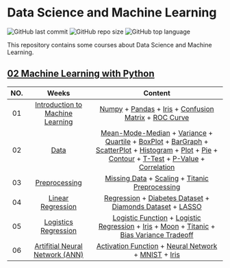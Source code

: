 # Data Science and Machine Learning

![GitHub last commit](https://img.shields.io/github/last-commit/Yousefess/DataScience2023)
![GitHub repo size](https://img.shields.io/github/repo-size/Yousefess/DataScience2023)
![GitHub top language](https://img.shields.io/github/languages/top/Yousefess/DataScience2023)

This repository contains some courses about Data Science and Machine Learning.

## [02 Machine Learning with Python](https://github.com/Yousefess/DataScience2023/tree/main/01%20Machine%20Learning%20with%20Python)

| NO. | Weeks | Content |
| :---: | :-----: | :-------: |
| 01 | [Introduction to Machine Learning](https://github.com/Yousefess/DataScience2023/tree/main/01%20Machine%20Learning%20with%20Python/Week%2001) | [Numpy](https://github.com/Yousefess/DataScience2023/blob/main/01%20Machine%20Learning%20with%20Python/Week%2001/01%20Numpy.ipynb) + [Pandas](https://github.com/Yousefess/DataScience2023/blob/main/01%20Machine%20Learning%20with%20Python/Week%2001/02%20Pandas.ipynb) + [Iris](https://github.com/Yousefess/DataScience2023/blob/main/01%20Machine%20Learning%20with%20Python/Week%2001/03%20Iris.ipynb) + [Confusion Matrix](https://github.com/Yousefess/DataScience2023/blob/main/01%20Machine%20Learning%20with%20Python/Week%2001/04%20ConfusionMatrix.ipynb) + [ROC Curve](https://github.com/Yousefess/DataScience2023/blob/main/01%20Machine%20Learning%20with%20Python/Week%2001/05%20ROC.ipynb) |
| 02 | [Data](https://github.com/Yousefess/DataScience2023/tree/main/01%20Machine%20Learning%20with%20Python/Week%2002) | [Mean-Mode-Median](https://github.com/Yousefess/DataScience2023/blob/main/01%20Machine%20Learning%20with%20Python/Week%2002/01%20Mean-Mode-Median.ipynb) + [Variance](https://github.com/Yousefess/DataScience2023/blob/main/01%20Machine%20Learning%20with%20Python/Week%2002/02%20Variance.ipynb) + [Quartile](https://github.com/Yousefess/DataScience2023/blob/main/01%20Machine%20Learning%20with%20Python/Week%2002/03%20Quartile.ipynb) + [BoxPlot](https://github.com/Yousefess/DataScience2023/blob/main/01%20Machine%20Learning%20with%20Python/Week%2002/04%20BoxPlot.ipynb) + [BarGraph](https://github.com/Yousefess/DataScience2023/blob/main/01%20Machine%20Learning%20with%20Python/Week%2002/05%20BarGraph.ipynb) + [ScatterPlot](https://github.com/Yousefess/DataScience2023/blob/main/01%20Machine%20Learning%20with%20Python/Week%2002/06%20ScatterPlot.ipynb) + [Histogram](https://github.com/Yousefess/DataScience2023/blob/main/01%20Machine%20Learning%20with%20Python/Week%2002/07%20Histogram.ipynb) + [Plot](https://github.com/Yousefess/DataScience2023/blob/main/01%20Machine%20Learning%20with%20Python/Week%2002/08%20Plot.ipynb) + [Pie](https://github.com/Yousefess/DataScience2023/blob/main/01%20Machine%20Learning%20with%20Python/Week%2002/09%20Pie.ipynb) + [Contour](https://github.com/Yousefess/DataScience2023/blob/main/01%20Machine%20Learning%20with%20Python/Week%2002/10%20Contour.ipynb) + [T-Test](https://github.com/Yousefess/DataScience2023/blob/main/01%20Machine%20Learning%20with%20Python/Week%2002/11%20T-Test.ipynb) + [P-Value](https://github.com/Yousefess/DataScience2023/blob/main/01%20Machine%20Learning%20with%20Python/Week%2002/12%20P-Value.ipynb) + [Correlation](https://github.com/Yousefess/DataScience2023/blob/main/01%20Machine%20Learning%20with%20Python/Week%2002/13%20Correlation.ipynb) |
| 03 | [Preprocessing](https://github.com/Yousefess/DataScience2023/tree/main/01%20Machine%20Learning%20with%20Python/Week%2003) | [Missing Data](https://github.com/Yousefess/DataScience2023/blob/main/01%20Machine%20Learning%20with%20Python/Week%2003/01%20Missing%20Data.ipynb) + [Scaling](https://github.com/Yousefess/DataScience2023/blob/main/01%20Machine%20Learning%20with%20Python/Week%2003/02%20Preprocessing_Scale.ipynb) + [Titanic Preprocessing](https://github.com/Yousefess/DataScience2023/blob/main/01%20Machine%20Learning%20with%20Python/Week%2003/03%20Preprocessing_Titanic.ipynb) |
| 04 | [Linear Regression](https://github.com/Yousefess/DataScience2023/tree/main/01%20Machine%20Learning%20with%20Python/Week%2004) | [Regression](https://github.com/Yousefess/DataScience2023/blob/main/01%20Machine%20Learning%20with%20Python/Week%2004/01%20Regression.ipynb) + [Diabetes Dataset](https://github.com/Yousefess/DataScience2023/blob/main/01%20Machine%20Learning%20with%20Python/Week%2004/02%20Diabetes%20Dataset.ipynb) + [Diamonds Dataset](https://github.com/Yousefess/DataScience2023/blob/main/01%20Machine%20Learning%20with%20Python/Week%2004/03%20Diamonds%20Dataset.ipynb) + [LASSO](https://github.com/Yousefess/DataScience2023/blob/main/01%20Machine%20Learning%20with%20Python/Week%2004/04%20LASSO.ipynb) |
| 05 | [Logistics Regression](https://github.com/Yousefess/DataScience2023/tree/main/01%20Machine%20Learning%20with%20Python/Week%2005) | [Logistic Function](https://github.com/Yousefess/DataScience2023/blob/main/01%20Machine%20Learning%20with%20Python/Week%2005/01%20Logistic%20Function.ipynb) + [Logistic Regression](https://github.com/Yousefess/DataScience2023/blob/main/01%20Machine%20Learning%20with%20Python/Week%2005/02%20Logistic%20Regression.ipynb) + [Iris](https://github.com/Yousefess/DataScience2023/blob/main/01%20Machine%20Learning%20with%20Python/Week%2005/03%20Iris.ipynb) + [Moon](https://github.com/Yousefess/DataScience2023/blob/main/01%20Machine%20Learning%20with%20Python/Week%2005/04%20Moon.ipynb) + [Titanic](https://github.com/Yousefess/DataScience2023/blob/main/01%20Machine%20Learning%20with%20Python/Week%2005/05%20Titanic.ipynb) + [Bias Variance Tradeoff](https://github.com/Yousefess/DataScience2023/blob/main/01%20Machine%20Learning%20with%20Python/Week%2005/06%20Bias%20Variance%20Tradeoff.ipynb) |
| 06 | [Artifitial Neural Network (ANN)](https://github.com/Yousefess/DataScience2023/tree/main/01%20Machine%20Learning%20with%20Python/Week%2006) | [Activation Function](https://github.com/Yousefess/DataScience2023/blob/main/01%20Machine%20Learning%20with%20Python/Week%2006/01%20Activation%20Function.ipynb) + [Neural Network](https://github.com/Yousefess/DataScience2023/blob/main/01%20Machine%20Learning%20with%20Python/Week%2006/02%20Neural%20Network.ipynb) + [MNIST](https://github.com/Yousefess/DataScience2023/blob/main/01%20Machine%20Learning%20with%20Python/Week%2006/03%20MNIST.ipynb) + [Iris](https://github.com/Yousefess/DataScience2023/blob/main/01%20Machine%20Learning%20with%20Python/Week%2006/04%20Iris.ipynb) |
